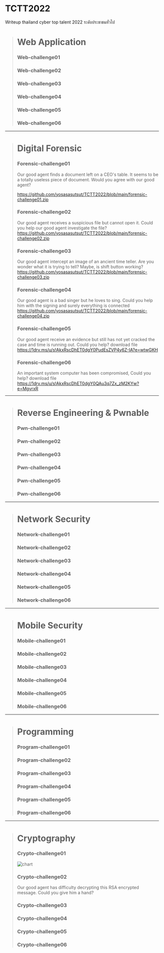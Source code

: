 # TCTT2022
Writeup thailand cyber top talent 2022 ระดับประชาชนทั่วไป

> # Web Application
> ### Web-challenge01
> ### Web-challenge02
> ### Web-challenge03
> ### Web-challenge04
> ### Web-challenge05
> ### Web-challenge06

---

> # Digital Forensic
> ### Forensic-challenge01
> Our good agent finds a document left on a CEO's table. It seems to be a totally useless piece of document. Would you agree with our good agent?
> 
> https://github.com/yosasasutsut/TCTT2022/blob/main/forensic-challenge01.zip
> ### Forensic-challenge02
> Our good agent receives a suspicious file but cannot open it. Could you help our good agent investigate the file?
> https://github.com/yosasasutsut/TCTT2022/blob/main/forensic-challenge02.zip
> ### Forensic-challenge03
> Our good agent intercept an image of an ancient time teller. Are you wonder what it is trying to tell? Maybe, is shift button working?
> https://github.com/yosasasutsut/TCTT2022/blob/main/forensic-challenge03.zip
> ### Forensic-challenge04
> Our good agent is a bad singer but he loves to sing. Could you help him with the signing and surely everything is connected
> https://github.com/yosasasutsut/TCTT2022/blob/main/forensic-challenge04.zip
> ### Forensic-challenge05
> Our good agent receive an evidence but still has not yet cracked the case and time is running out. Could you help?
> download file
> https://1drv.ms/u/s!AkxRscDhET0dgY0PudEsZVP4y6Z-IA?e=wtwGKH
> ### Forensic-challenge06
> An important system computer has been compromised, Could you help?
> download file
> https://1drv.ms/u/s!AkxRscDhET0dgY0QAu3q7Zx_zM2KYw?e=MgyrxR

---

> # Reverse Engineering & Pwnable
> ### Pwn-challenge01
> ### Pwn-challenge02
> ### Pwn-challenge03
> ### Pwn-challenge04
> ### Pwn-challenge05
> ### Pwn-challenge06

---

> # Network Security
> ### Network-challenge01
> ### Network-challenge02
> ### Network-challenge03
> ### Network-challenge04
> ### Network-challenge05
> ### Network-challenge06

---

> # Mobile Security
> ### Mobile-challenge01
> ### Mobile-challenge02
> ### Mobile-challenge03
> ### Mobile-challenge04
> ### Mobile-challenge05
> ### Mobile-challenge06

---

> # Programming
> ### Program-challenge01
> ### Program-challenge02
> ### Program-challenge03
> ### Program-challenge04
> ### Program-challenge05
> ### Program-challenge06

---

> # Cryptography
> ### Crypto-challenge01
> ![chart](https://user-images.githubusercontent.com/17229719/193413041-a4ed633a-4749-4576-855d-69f77e1fe820.png)
> ### Crypto-challenge02
> Our good agent has difficulty decrypting this RSA encrypted message. Could you give him a hand?
> ### Crypto-challenge03
> ### Crypto-challenge04
> ### Crypto-challenge05
> ### Crypto-challenge06







